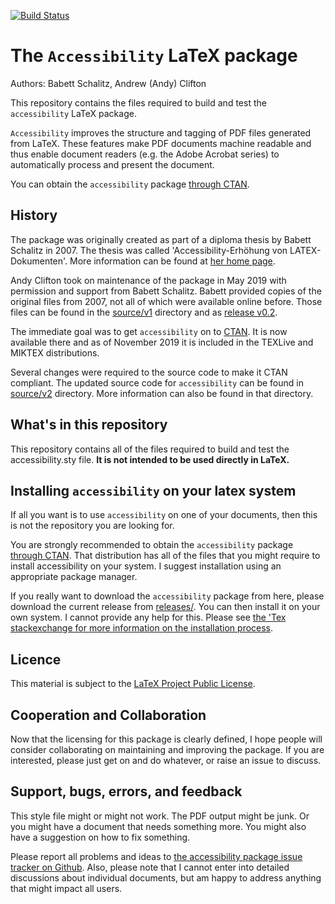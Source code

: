 [![Build Status](https://travis-ci.org/AndyClifton/accessibility.svg?branch=master)](https://travis-ci.org/AndyClifton/accessibility)

# The `Accessibility` LaTeX package

Authors: Babett Schalitz, Andrew (Andy) Clifton

This repository contains the files required to build and test the `accessibility` LaTeX package.

`Accessibility` improves the structure and tagging of PDF files generated from LaTeX. These features make PDF documents machine readable and thus enable document readers (e.g. the Adobe Acrobat series) to automatically process and present the document.

You can obtain the `accessibility` package [through CTAN](https://ctan.org/pkg/accessibility).

## History

The package was originally created as part of a diploma thesis by Babett Schalitz in 2007. The thesis was called 'Accessibility-Erhöhung von LATEX-Dokumenten'. More information can be found at [her home page](http://babs.gmxhome.de/da_start.htm).

Andy Clifton took on maintenance of the package in May 2019 with permission and support from Babett Schalitz. Babett provided copies of the original files from 2007, not all of which were available online before. Those files can be found in the [source/v1](/source/v1) directory and as [release v0.2](releases/tag/v0.2-beta).

The immediate goal was to get `accessibility` on to [CTAN](http://www.ctan.org). It is now available there and as of November 2019 it is included in the TEXLive and MIKTEX distributions.

Several changes were required to the source code to make it CTAN compliant. The updated source code for `accessibility` can be found in [source/v2](/source/v2) directory. More information can also be found in that directory.

## What's in this repository
This repository contains all of the files required to build and test the accessibility.sty file. **It is not intended to be used directly in LaTeX.**

## Installing `accessibility` on your latex system
If all you want is to use `accessibility` on one of your documents, then this is not the repository you are looking for.

You are strongly recommended to obtain the `accessibility` package [through CTAN](https://ctan.org/pkg/accessibility). That distribution has all of the files that you might require to install accessibility on your system. I suggest installation using an appropriate package manager.

If you really want to download the `accessibility` package from here, please download the current release from [releases/](https://github.com/AndyClifton/accessibility/releases). You can then install it on your own system. I cannot provide any help for this. Please see [the 'Tex stackexchange for more information on the installation process](https://tex.stackexchange.com/questions/1137/where-do-i-place-my-own-sty-or-cls-files-to-make-them-available-to-all-my-te).

## Licence

This material is subject to the [LaTeX Project Public License](http://www.ctan.org/tex-archive/help/Catalogue/licenses.lppl.html).

## Cooperation and Collaboration
Now that the licensing for this package is clearly defined, I hope people will consider collaborating on maintaining and improving the package. If you are interested, please just get on and do whatever, or raise an issue to discuss.

## Support, bugs, errors, and feedback
This style file might or might not work. The PDF output might be junk. Or you might have a document that needs something more. You might also have a suggestion on how to fix something.

Please report all problems and ideas to [the accessibility package issue tracker on Github](https://github.com/AndyClifton/accessibility/issues). Also, please note that I cannot enter into detailed discussions about individual documents, but am happy to address anything that might impact all users.
